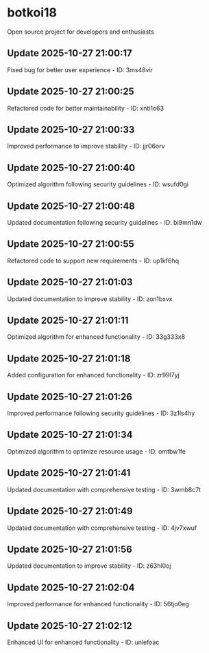 # botkoi18
Open source project for developers and enthusiasts

## Update 2025-10-27 21:00:17
Fixed bug for better user experience - ID: 3ms48vir


## Update 2025-10-27 21:00:25
Refactored code for better maintainability - ID: xnti1o63


## Update 2025-10-27 21:00:33
Improved performance to improve stability - ID: jjr06orv


## Update 2025-10-27 21:00:40
Optimized algorithm following security guidelines - ID: wsufd0gi


## Update 2025-10-27 21:00:48
Updated documentation following security guidelines - ID: bi9mn1dw


## Update 2025-10-27 21:00:55
Refactored code to support new requirements - ID: up1kf6hq


## Update 2025-10-27 21:01:03
Updated documentation to improve stability - ID: zon1bxvx


## Update 2025-10-27 21:01:11
Optimized algorithm for enhanced functionality - ID: 33g333x8


## Update 2025-10-27 21:01:18
Added configuration for enhanced functionality - ID: zr99l7yj


## Update 2025-10-27 21:01:26
Improved performance following security guidelines - ID: 3z1ls4hy


## Update 2025-10-27 21:01:34
Optimized algorithm to optimize resource usage - ID: omtbw1fe


## Update 2025-10-27 21:01:41
Updated documentation with comprehensive testing - ID: 3wmb8c7t


## Update 2025-10-27 21:01:49
Updated documentation with comprehensive testing - ID: 4jv7xwuf


## Update 2025-10-27 21:01:56
Updated documentation to improve stability - ID: z63hl0oj


## Update 2025-10-27 21:02:04
Improved performance for enhanced functionality - ID: 56tjo0eg


## Update 2025-10-27 21:02:12
Enhanced UI for enhanced functionality - ID: unlefoac

